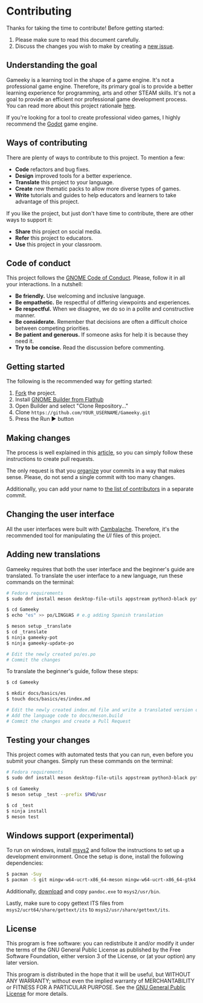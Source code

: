 # Contributing

Thanks for taking the time to contribute! Before getting started:

1. Please make sure to read this document carefully.
2. Discuss the changes you wish to make by creating a [new issue](https://github.com/tchx84/Gameeky/issues/new).

## Understanding the goal

Gameeky is a learning tool in the shape of a game engine. It's not a professional game engine. Therefore, its primary goal is to provide a better learning experience for programming, arts and other STEAM skills. It's not a goal to provide an efficient nor professional game development process. You can read more about this project rationale [here](https://blogs.gnome.org/tchx84/2023/12/15/gameeky-a-new-learning-tool-to-develop-steam-skills/).

If you're looking for a tool to create professional video games, I highly recommend the [Godot](https://godotengine.org/) game engine.

## Ways of contributing

There are plenty of ways to contribute to this project. To mention a few:

* **Code** refactors and bug fixes.
* **Design** improved tools for a better experience.
* **Translate** this project to your language.
* **Create** new thematic packs to allow more diverse types of games.
* **Write** tutorials and guides to help educators and learners to take advantage of this project.

If you like the project, but just don't have time to contribute, there are other ways to support it:

* **Share** this project on social media.
* **Refer** this project to educators.
* **Use** this project in your classroom.

## Code of conduct

This project follows the [GNOME Code of Conduct](https://conduct.gnome.org/). Please, follow it in all your interactions. In a nutshell:

- **Be friendly.** Use welcoming and inclusive language.
- **Be empathetic.** Be respectful of differing viewpoints and experiences.
- **Be respectful.** When we disagree, we do so in a polite and constructive manner.
- **Be considerate.** Remember that decisions are often a difficult choice between competing priorities.
- **Be patient and generous.** If someone asks for help it is because they need it.
- **Try to be concise.** Read the discussion before commenting.

## Getting started

The following is the recommended way for getting started:

1. [Fork](https://github.com/tchx84/Gameeky/fork) the project.
2. Install [GNOME Builder from Flathub](https://flathub.org/apps/details/org.gnome.Builder)
3. Open Builder and select "Clone Repository..."
4. Clone `https://github.com/YOUR_USERNAME/Gameeky.git`
5. Press the Run ▶ button

## Making changes

The process is well explained in this [article](https://opensource.com/article/19/7/create-pull-request-github), so you can simply follow these instructions to create pull requests.

The only request is that you [organize](https://github.blog/2022-06-30-write-better-commits-build-better-projects/) your commits in a way that makes sense. Please, do not send a single commit with too many changes.

Additionally, you can add your name to [the list of contributors](./src/gameeky/common/widgets/about_window.ui) in a separate commit.

## Changing the user interface

All the user interfaces were built with [Cambalache](https://flathub.org/apps/ar.xjuan.Cambalache). Therefore, it's the recommended tool for manipulating the *UI* files of this project.

## Adding new translations

Gameeky requires that both the user interface and the beginner's guide are translated. To translate the user interface to a new language, run these commands on the terminal:

```bash
# Fedora requirements
$ sudo dnf install meson desktop-file-utils appstream python3-black python3-pyflakes python3-mypy python3-pytest python3-pytest-timeout python3-gobject gtk4-devel

$ cd Gameeky
$ echo "es" >> po/LINGUAS # e.g adding Spanish translation

$ meson setup _translate
$ cd _translate
$ ninja gameeky-pot
$ ninja gameeky-update-po

# Edit the newly created po/es.po
# Commit the changes
```

To translate the beginner's guide, follow these steps:

```bash
$ cd Gameeky

$ mkdir docs/basics/es
$ touch docs/basics/es/index.md

# Edit the newly created index.md file and write a translated version of docs/basics/en/index.md
# Add the language code to docs/meson.build
# Commit the changes and create a Pull Request
```

## Testing your changes

This project comes with automated tests that you can run, even before you submit your changes. Simply run these commands on the terminal:

```bash
# Fedora requirements
$ sudo dnf install meson desktop-file-utils appstream python3-black python3-pyflakes python3-mypy python3-pytest python3-pytest-timeout python3-gobject gtk4-devel

$ cd Gameeky
$ meson setup _test --prefix $PWD/usr

$ cd _test
$ ninja install
$ meson test
```

## Windows support (experimental)

To run on windows, install [msys2](msys2.org) and follow the instructions to set up a development environment. Once the setup is done, install the following dependencies:

```bash
$ pacman -Suy
$ pacman -S git mingw-w64-ucrt-x86_64-meson mingw-w64-ucrt-x86_64-gtk4 mingw-w64-ucrt-x86_64-python3 mingw-w64-ucrt-x86_64-python3-gobject mingw-w64-ucrt-x86_64-libadwaita mingw-w64-ucrt-x86_64-gstreamer mingw-w64-ucrt-x86_64-gst-plugins-good mingw-w64-ucrt-x86_64-gtksourceview5 mingw-w64-ucrt-x86_64-librsvg mingw-w64-ucrt-x86_64-desktop-file-utils
```

Additionally, [download](https://pandoc.org/installing.html) and copy `pandoc.exe` to `msys2/usr/bin`.

Lastly, make sure to copy gettext ITS files from `msys2/ucrt64/share/gettext/its` to `msys2/usr/share/gettext/its`.

## License

This program is free software: you can redistribute it and/or modify it under the terms of the GNU General Public License as published by the Free Software Foundation, either version 3 of the License, or (at your option) any later version.

This program is distributed in the hope that it will be useful, but WITHOUT ANY WARRANTY; without even the implied warranty of MERCHANTABILITY or FITNESS FOR A PARTICULAR PURPOSE. See the [GNU General Public License](COPYING) for more details.
